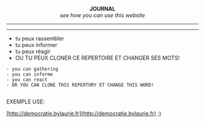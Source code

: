 <p align="center">
  <strong>JOURNAL</strong>
  </br><i>see how you can use this website</i>
</p>

-----------------------------------------------
----------------------------------------------

- tu peux rassembler
- tu peux informer
- tu peux réagir
- OU TU PEUX CLONER CE REPERTOIRE ET CHANGER SES MOTS!


```
- you can gathering
- you can informe
- you can react
- OR YOU CAN CLONE THIS REPERTORY ET CHANGE THIS WORD!


``` 



EXEMPLE USE:

[http://democratie.bylaurie.fr](http://democratie.bylaurie.fr) ;)

